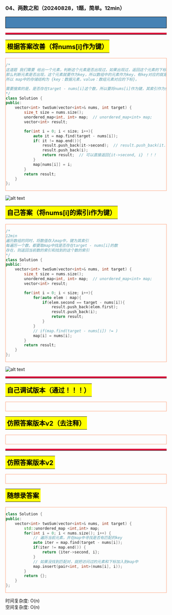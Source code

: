 ### 04、两数之和（20240828，1题，简单。12min）
<div style="border: 1px solid black; padding: 10px; background-color: SteelBlue;">



  </p>
</div>

<hr style="border-top: 5px solid #DC143C;">
<table>
  <tr>
    <td bgcolor="Yellow" style="padding: 5px; border: 0px solid black;">
      <span style="font-weight: bold; font-size: 20px;color: black;">
      根据答案改善（将nums[i]作为键）
      </span>
    </td>
  </tr>
</table>
<div style="padding: 0px; border: 1.5px solid LightSalmon; margin-bottom: 10px;">

```C++ {.line-numbers}
/*
这道题 我们需要 给出一个元素，判断这个元素是否出现过，如果出现过，返回这个元素的下标。
那么判断元素是否出现，这个元素就要作为key，所以数组中的元素作为key，有key对应的就是value，value用来存下标。
所以 map中的存储结构为 {key：数据元素，value：数组元素对应的下标}。

需要搜索的是，是否存在target - nums[i]这个数，所以要将nums[i]作为键，其索引作为值！！！
*/
class Solution {
public:
    vector<int> twoSum(vector<int>& nums, int target) {
        size_t size = nums.size();
        unordered_map<int, int> map;  // unordered_map<int> map;
        vector<int> result;

        for(int i = 0; i < size; i++){
            auto it = map.find(target - nums[i]);
            if( it != map.end()){
                result.push_back(it->second);  // result.push_back(it.second) it迭代器是个指针！！！
                result.push_back(i);
                return result;  // 可以直接返回{it->second, i} ！！！
            }
            map[nums[i]] = i;
        }
        return result;
    }
};
```

</div>

![alt text](fc356b11e8d60ea4f2712d7ae8b813d.png)

<table>
  <tr>
    <td bgcolor="Yellow" style="padding: 5px; border: 0px solid black;">
      <span style="font-weight: bold; font-size: 20px;color: black;">
      自己答案（将nums[i]的索引i作为键）
      </span>
    </td>
  </tr>
</table>

<div style="padding: 0px; border: 1.5px solid LightSalmon; margin-bottom: 10px">

```C++ {.line-numbers}
/*
12min
遍历数组的同时，将数值存入map中，键为其索引
每遍历一个数，都要取map中找是否存在target - nums[i]的数
存在，则返回当前数的索引和找到的这个数的索引
*/
class Solution {
public:
    vector<int> twoSum(vector<int>& nums, int target) {
        size_t size = nums.size();
        unordered_map<int, int> map;  // unordered_map<int> map;
        vector<int> result;

        for(int i = 0; i < size; i++){
            for(auto elem : map){
                if(elem.second == target - nums[i]){
                    result.push_back(elem.first);
                    result.push_back(i);
                    return result;
                }
            }
            // if(map.find(target - nums[i]) != )
            map[i] = nums[i];
        }
        return result;
    }
};
```
</div>

![alt text](3e22ef188a2cbb581d0d1893f15c6f8.png)

<hr style="border-top: 5px solid #DC143C;">

<table>
  <tr>
    <td bgcolor="Yellow" style="padding: 5px; border: 0px solid black;">
      <span style="font-weight: bold; font-size: 20px;color: black;">
      自己调试版本（通过！！！）
      </span>
    </td>
  </tr>
</table>

<div style="padding: 0px; border: 1.5px solid LightSalmon; margin-bottom: 10px">

```C++ {.line-numbers}


```
</div>

<table>
  <tr>
    <td bgcolor="Yellow" style="padding: 5px; border: 0px solid black;">
      <span style="font-weight: bold; font-size: 20px;color: black;">
      仿照答案版本v2（去注释）
      </span>
    </td>
  </tr>
</table>

<div style="padding: 0px; border: 1.5px solid LightSalmon; margin-bottom: 10px">

```C++ {.line-numbers}


```
</div>

<hr style="border-top: 5px solid #DC143C;">

<table>
  <tr>
    <td bgcolor="Yellow" style="padding: 5px; border: 0px solid black;">
      <span style="font-weight: bold; font-size: 20px;color: black;">
      仿照答案版本v2
      </span>
    </td>
  </tr>
</table>

<div style="padding: 0px; border: 1.5px solid LightSalmon; margin-bottom: 10px">

```C++ {.line-numbers}


```
</div>

<table>
  <tr>
    <td bgcolor="Yellow" style="padding: 5px; border: 0px solid black;">
      <span style="font-weight: bold; font-size: 20px;color: black;">
      随想录答案
      </span>
    </td>
  </tr>
</table>

<div style="padding: 0px; border: 1.5px solid LightSalmon; margin-bottom: 10px">

```C++ {.line-numbers}
class Solution {
public:
    vector<int> twoSum(vector<int>& nums, int target) {
        std::unordered_map <int,int> map;
        for(int i = 0; i < nums.size(); i++) {
            // 遍历当前元素，并在map中寻找是否有匹配的key
            auto iter = map.find(target - nums[i]); 
            if(iter != map.end()) {
                return {iter->second, i};
            }
            // 如果没找到匹配对，就把访问过的元素和下标加入到map中
            map.insert(pair<int, int>(nums[i], i)); 
        }
        return {};
    }
};
```
</div>

时间复杂度: O(n)  
空间复杂度: O(n)
